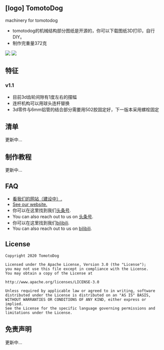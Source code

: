 ## [logo] TomotoDog
machinery for tomotodog
* tomotodog的机械结构部分图纸是开源的，你可以下载图纸3D打印，自行DIY。
* 制作完重量372克

![](https://github.com/tomotodog/machinery/raw/master/screenshot/1.jpg)
![](https://github.com/tomotodog/machinery/raw/master/screenshot/2.jpg)


## 特征
### v1.1
* 目前3d齿轮间隙有1度左右的摆幅
* 连杆机构可以用球头连杆替换
* 3d零件与6mm铝管的结合部分需要用502胶固定好，下一版本采用螺栓固定



## 清单

更新中...

## 制作教程
更新中...

## FAQ
* [看我们的网站（建设中）.](https://tomotodog.org/)
* [See our website.](https://tomotodog.org/)
* 你可以在这里找到我们[头条号](https://www.toutiao.com/c/user/2616465191612141/#mid=1667176522577924).
* You can also reach out to us on [头条号](https://www.toutiao.com/c/user/2616465191612141/#mid=1667176522577924).
* 你可以在这里找到我们[bilibili](https://www.bilibili.com/video/BV13K4y1t7ti).
* You can also reach out to us on [bilibili](https://www.bilibili.com/video/BV13K4y1t7ti).


## License
    Copyright 2020 TomotoDog

    Licensed under the Apache License, Version 3.0 (the "License");
    you may not use this file except in compliance with the License.
    You may obtain a copy of the License at

    http://www.apache.org/licenses/LICENSE-3.0

    Unless required by applicable law or agreed to in writing, software
    distributed under the License is distributed on an "AS IS" BASIS,
    WITHOUT WARRANTIES OR CONDITIONS OF ANY KIND, either express or implied.
    See the License for the specific language governing permissions and
    limitations under the License.
    
 ## 免责声明
 更新中...
 
